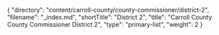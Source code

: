 {
  "directory": "content/carroll-county/county-commissioner/district-2",
  "filename": "_index.md",
  "shortTitle": "District 2",
  "title": "Carroll County County Commissioner District 2",
  "type": "primary-list",
  "weight": 2
}
